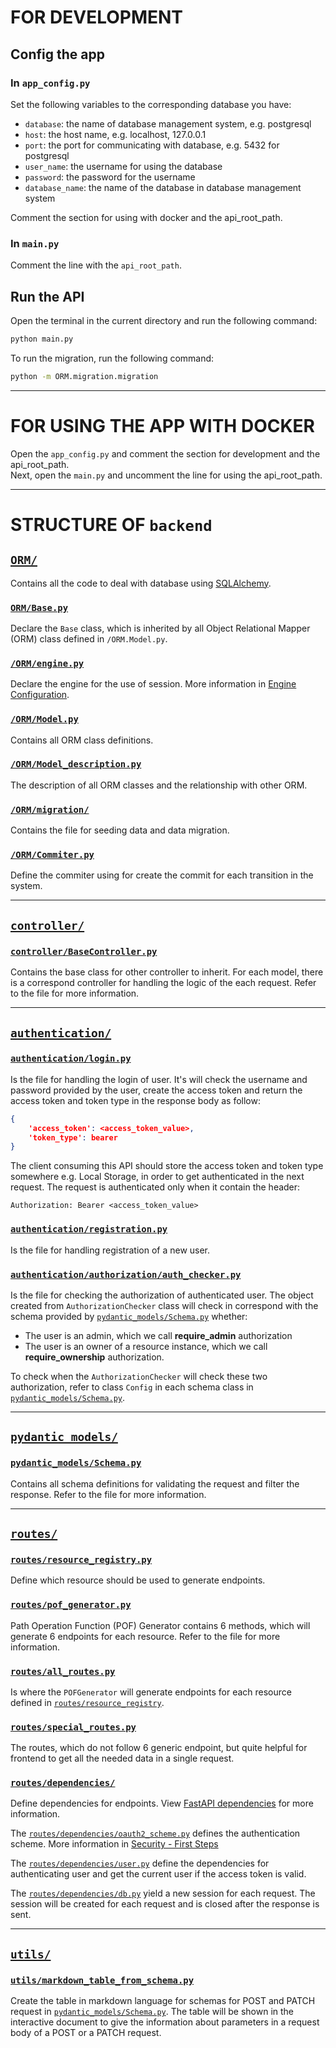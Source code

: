 # FOR DEVELOPMENT

## Config the app

### In `app_config.py`
Set the following variables to the corresponding database you have:
* `database`: the name of database management system, e.g. postgresql
* `host`: the host name, e.g. localhost, 127.0.0.1
* `port`: the port for communicating with database, e.g. 5432 for postgresql
* `user_name`: the username for using the database
* `password`: the password for the username
* `database_name`: the name of the database in database management system

Comment the section for using with docker and the api_root_path.

### In `main.py`
Comment the line with the `api_root_path`.

## Run the API
Open the terminal in the current directory and run the following command:
```sh
python main.py
```
To run the migration, run the following command:
```sh
python -m ORM.migration.migration
```


---


# FOR USING THE APP WITH DOCKER
Open the `app_config.py` and comment the section for development and the api_root_path.  
Next, open the `main.py` and uncomment the line for using the api_root_path.  


---


# STRUCTURE OF `backend`

## [`ORM/`](ORM/)
Contains all the code to deal with database using [SQLAlchemy](https://www.sqlalchemy.org/).

### [`ORM/Base.py`](ORM/Base.py)
Declare the `Base` class, which is inherited by all Object Relational Mapper (ORM) class defined in `/ORM.Model.py`.

### [`/ORM/engine.py`](ORM/engine.py)
Declare the engine for the use of session. More information in [Engine Configuration](https://docs.sqlalchemy.org/en/14/core/engines.html).

### [`/ORM/Model.py`](ORM/Model.py)
Contains all ORM class definitions.

### [`/ORM/Model_description.py`](ORM/Model_description.py)
The description of all ORM classes and the relationship with other ORM.

### [`/ORM/migration/`](ORM/migration/) 
Contains the file for seeding data and data migration.

### [`/ORM/Commiter.py`](ORM/Commiter.py) 
Define the commiter using for create the commit for each transition in the system.

---

## [`controller/`](controller/)

### [`controller/BaseController.py`](controller/BaseController.py)
Contains the base class for other controller to inherit. For each model, there is a correspond controller for handling the logic of the each request. Refer to the file for more information.

---

## [`authentication/`](authentication/)

### [`authentication/login.py`](authentication/login.py)
Is the file for handling the login of user. It's will check the username and password provided by the user, create the access token and return the access token and token type in the response body as follow:
```json
{
    'access_token': <access_token_value>,
    'token_type': bearer
}
```
The client consuming this API should store the access token and token type somewhere e.g. Local Storage, in order to get authenticated in the next request. The request is authenticated only when it contain the header:
```http
Authorization: Bearer <access_token_value>
```

### [`authentication/registration.py`](authentication/registration.py)
Is the file for handling registration of a new user.

### [`authentication/authorization/auth_checker.py`](authentication/authorization/auth_checker.py)
Is the file for checking the authorization of authenticated user. The object created from `AuthorizationChecker` class will check in correspond with the schema provided by [`pydantic_models/Schema.py`](pydantic_models/Schema.py) whether:
* The user is an admin, which we call **require_admin** authorization
* The user is an owner of a resource instance, which we call **require_ownership** authorization.

To check when the `AuthorizationChecker` will check these two authorization, refer to class `Config` in each schema class in [`pydantic_models/Schema.py`](pydantic_models/Schema.py).

---

## [`pydantic_models/`](pydantic_models/)

### [`pydantic_models/Schema.py`](pydantic_models/Schema.py)
Contains all schema definitions for validating the request and filter the response. Refer to the file for more information.

---

## [`routes/`](routes/)

### [`routes/resource_registry.py`](routes/resource_registry.py)
Define which resource should be used to generate endpoints.

### [`routes/pof_generator.py`](routes/pof_generator.py)
Path Operation Function (POF) Generator contains 6 methods, which will generate 6 endpoints for each resource. Refer to the file for more information.

### [`routes/all_routes.py`](routes/all_routes.py)
Is where the `POFGenerator` will generate endpoints for each resource defined in [`routes/resource_registry`](routes/resource_registry).

### [`routes/special_routes.py`](routes/special_routes.py)
The routes, which do not follow 6 generic endpoint, but quite helpful for frontend to get all the needed data in a single request.

### [`routes/dependencies/`](routes/dependencies/)
Define dependencies for endpoints. View [FastAPI dependencies](https://fastapi.tiangolo.com/tutorial/dependencies/) for more information.

The [`routes/dependencies/oauth2_scheme.py`](routes/dependencies/oauth2_scheme.py) defines the authentication scheme. More information in [Security - First Steps](https://fastapi.tiangolo.com/tutorial/security/first-steps/)

The [`routes/dependencies/user.py`](routes/dependencies/user.py) define the dependencies for authenticating user and get the current user if the access token is valid.

The [`routes/dependencies/db.py`](routes/dependencies/db.py) yield a new session for each request. The session will be created for each request and is closed after the response is sent.

---

## [`utils/`](utils/)

### [`utils/markdown_table_from_schema.py`](utils/markdown_table_from_schema.py)
Create the table in markdown language for schemas for POST and PATCH request in [`pydantic_models/Schema.py`](pydantic_models/Schema.py). The table will be shown in the interactive document to give the information about parameters in a request body of a POST or a PATCH request.